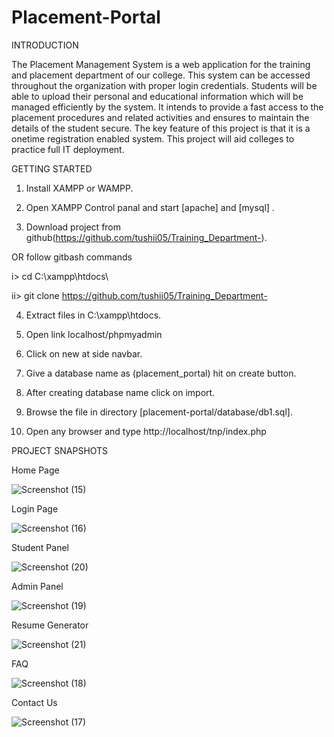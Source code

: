 # Placement-Portal



INTRODUCTION

The Placement Management System is a web application for the training and  placement department of our college. This system can be accessed throughout the  organization with proper login credentials. Students will be able to upload their  personal and educational information which will be managed efficiently by the  system. It intends to provide a fast access to the placement procedures and related  activities and ensures to maintain the details of the student secure. The key feature of  this project is that it is a onetime registration enabled system. This project will aid  colleges to practice full IT deployment.




GETTING STARTED

1. Install XAMPP or WAMPP.

2. Open XAMPP Control panal and start [apache] and [mysql] .

3. Download project from github(https://github.com/tushii05/Training_Department-).

OR follow gitbash commands

i> cd C:\\xampp\htdocs\

ii> git clone https://github.com/tushii05/Training_Department-

4. Extract files in C:\xampp\htdocs.

5. Open link localhost/phpmyadmin

6. Click on new at side navbar.

7. Give a database name as (placement_portal) hit on create button.

8. After creating database name click on import.

9. Browse the file in directory [placement-portal/database/db1.sql].

10. Open any browser and type http://localhost/tnp/index.php





PROJECT SNAPSHOTS

Home Page

![Screenshot (15)](https://user-images.githubusercontent.com/104415590/215749342-62541693-0d38-4ac2-a1ea-eb35b4b91139.png)


Login Page

![Screenshot (16)](https://user-images.githubusercontent.com/104415590/215749433-8af8694d-1486-430c-b102-667256547bed.png)


Student Panel

![Screenshot (20)](https://user-images.githubusercontent.com/104415590/215751800-2b4b9e1d-56eb-4e6f-ba06-92a2e3951cc4.png)


Admin Panel

![Screenshot (19)](https://user-images.githubusercontent.com/104415590/215751650-8fd5b114-884a-42c8-bf14-f9d14f1d96af.png)


Resume Generator

![Screenshot (21)](https://user-images.githubusercontent.com/104415590/215751834-02e7ca79-69c6-40f4-9961-7e96e95b21cd.png)



FAQ 

![Screenshot (18)](https://user-images.githubusercontent.com/104415590/215749830-02c32d2a-7a9c-44e6-89d5-0dfaf91d3ada.png)


Contact Us

![Screenshot (17)](https://user-images.githubusercontent.com/104415590/215749552-421aabd7-7371-4176-918f-2778c3278b3a.png)







